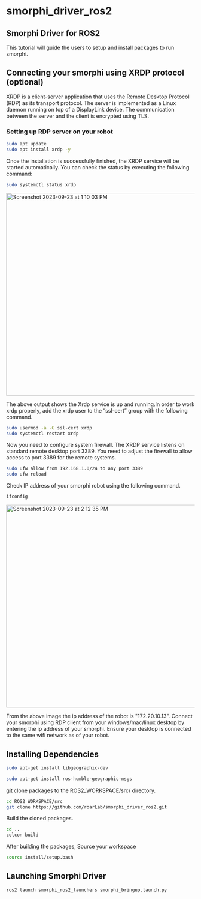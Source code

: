 # smorphi_driver_ros2
## Smorphi Driver for ROS2
This tutorial will guide the users to setup and install packages to run smorphi.
## Connecting your smorphi using XRDP protocol (optional)
XRDP is a client-server application that uses the Remote Desktop Protocol (RDP) as its transport protocol. The server is implemented as a Linux daemon running on top of a DisplayLink device. The communication between the server and the client is encrypted using TLS.
### Setting up RDP server on your robot
```bash
sudo apt update
sudo apt install xrdp -y
```
Once the installation is successfully finished, the XRDP service will be started automatically. You can check the status by executing the following command:
```bash
sudo systemctl status xrdp
```
<img width="540" alt="Screenshot 2023-09-23 at 1 10 03 PM" src="https://github.com/roarLab/smorphi_driver_ros2/assets/34149646/bbe63796-ea56-4e9d-b9c6-c02c6a4b9faf">
<br>

The above output shows the Xrdp service is up and running.In order to work xrdp properly, add the xrdp user to the “ssl-cert” group with the following command.
```bash
sudo usermod -a -G ssl-cert xrdp 
sudo systemctl restart xrdp 
```
Now you need to configure system firewall. The XRDP service listens on standard remote desktop port 3389. You need to adjust the firewall to allow access to port 3389 for the remote systems.
```bash
sudo ufw allow from 192.168.1.0/24 to any port 3389 
sudo ufw reload
```
Check IP address of your smorphi robot using the following command.
```bash
ifconfig
```
<img width="540" alt="Screenshot 2023-09-23 at 2 12 35 PM" src="https://github.com/roarLab/smorphi_driver_ros2/assets/34149646/15220112-c323-4d98-9b58-25fc2568833d">
<br>

From the above image the ip address of the robot is "172.20.10.13". Connect your smorphi using RDP client from your windows/mac/linux desktop by entering the ip address of your smorphi. Ensure your desktop is connected to the same wifi network as of your robot.


## Installing Dependencies
```bash
sudo apt-get install libgeographic-dev
```
```bash
sudo apt-get install ros-humble-geographic-msgs
```
git clone packages to the ROS2_WORKSPACE/src/ directory.
```bash
cd ROS2_WORKSPACE/src
git clone https://github.com/roarLab/smorphi_driver_ros2.git
```

Build the cloned packages.
```bash
cd ..
colcon build
```
After building the packages, Source your workspace
```bash
source install/setup.bash
```

## Launching Smorphi Driver

```bash
ros2 launch smorphi_ros2_launchers smorphi_bringup.launch.py
```



